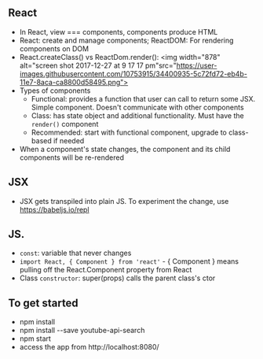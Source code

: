 ## React
- In React, view === components, components produce HTML
- React: create and manage components; ReactDOM: For rendering components on DOM
- React.createClass() vs ReactDom.render(): 
<img width="878" alt="screen shot 2017-12-27 at 9 17 17 pm"src="https://user-images.githubusercontent.com/10753915/34400935-5c72fd72-eb4b-11e7-8aca-ca8800d58495.png">
- Types of components
  - Functional: provides a function that user can call to return some JSX. Simple component. Doesn't communicate with other components
  - Class: has state object and additional functionality. Must have the `render()` component
  - Recommended: start with functional component, upgrade to class-based if needed
- When a component's state changes, the component and its child components will be re-rendered

## JSX
- JSX gets transpiled into plain JS. To experiment the change, use https://babeljs.io/repl

## JS.
- `const`: variable that never changes
- `import React, { Component } from 'react'` - { Component } means pulling off the React.Component property from React
- Class `constructor`: super(props) calls the parent class's ctor

## To get started
- npm install
- npm install --save youtube-api-search
- npm start
- access the app from http://localhost:8080/